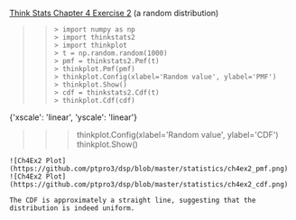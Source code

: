 [Think Stats Chapter 4 Exercise 2](http://greenteapress.com/thinkstats2/html/thinkstats2005.html#toc41) (a random distribution)

>> ```
>>> import numpy as np
>>> import thinkstats2
>>> import thinkplot
>>> t = np.random.random(1000)
>>> pmf = thinkstats2.Pmf(t)
>>> thinkplot.Pmf(pmf)
>>> thinkplot.Config(xlabel='Random value', ylabel='PMF')
>>> thinkplot.Show()
>>> cdf = thinkstats2.Cdf(t)
>>> thinkplot.Cdf(cdf)
{'xscale': 'linear', 'yscale': 'linear'}
>>> thinkplot.Config(xlabel='Random value', ylabel='CDF')
>>> thinkplot.Show()
```
![Ch4Ex2 Plot](https://github.com/ptpro3/dsp/blob/master/statistics/ch4ex2_pmf.png)
![Ch4Ex2 Plot](https://github.com/ptpro3/dsp/blob/master/statistics/ch4ex2_cdf.png)

The CDF is approximately a straight line, suggesting that the distribution is indeed uniform.